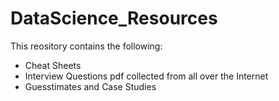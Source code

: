 # DataScience_Resources

This reository contains the following:

<ul>
  <li> Cheat Sheets</li>
  <li> Interview Questions pdf collected from all over the Internet </li>
  <li> Guesstimates and Case Studies</li>
</ul>
